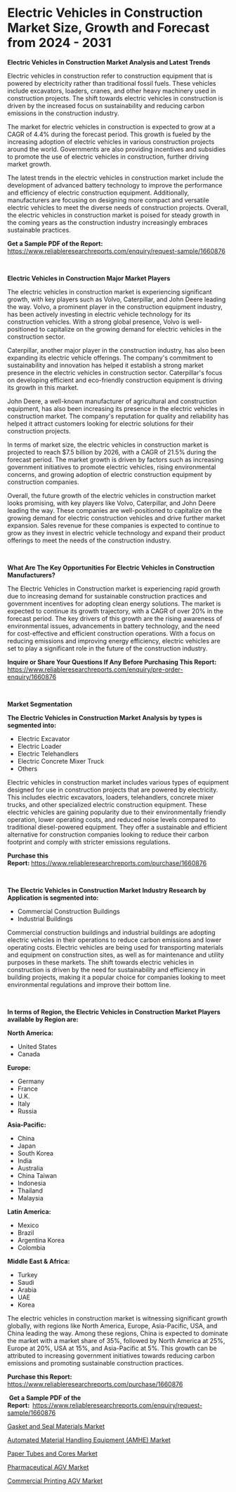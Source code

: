 <p><h1>Electric Vehicles in Construction Market Size, Growth and Forecast from 2024 - 2031</h1></p><p><strong>Electric Vehicles in Construction Market Analysis and Latest Trends</strong></p>
<p><p>Electric vehicles in construction refer to construction equipment that is powered by electricity rather than traditional fossil fuels. These vehicles include excavators, loaders, cranes, and other heavy machinery used in construction projects. The shift towards electric vehicles in construction is driven by the increased focus on sustainability and reducing carbon emissions in the construction industry.</p><p>The market for electric vehicles in construction is expected to grow at a CAGR of 4.4% during the forecast period. This growth is fueled by the increasing adoption of electric vehicles in various construction projects around the world. Governments are also providing incentives and subsidies to promote the use of electric vehicles in construction, further driving market growth.</p><p>The latest trends in the electric vehicles in construction market include the development of advanced battery technology to improve the performance and efficiency of electric construction equipment. Additionally, manufacturers are focusing on designing more compact and versatile electric vehicles to meet the diverse needs of construction projects. Overall, the electric vehicles in construction market is poised for steady growth in the coming years as the construction industry increasingly embraces sustainable practices.</p></p>
<p><strong>Get a Sample PDF of the Report:&nbsp;</strong> <a href="https://www.reliableresearchreports.com/enquiry/request-sample/1660876">https://www.reliableresearchreports.com/enquiry/request-sample/1660876</a></p>
<p>&nbsp;</p>
<p><strong>Electric Vehicles in Construction Major Market Players</strong></p>
<p><p>The electric vehicles in construction market is experiencing significant growth, with key players such as Volvo, Caterpillar, and John Deere leading the way. Volvo, a prominent player in the construction equipment industry, has been actively investing in electric vehicle technology for its construction vehicles. With a strong global presence, Volvo is well-positioned to capitalize on the growing demand for electric vehicles in the construction sector.</p><p>Caterpillar, another major player in the construction industry, has also been expanding its electric vehicle offerings. The company's commitment to sustainability and innovation has helped it establish a strong market presence in the electric vehicles in construction sector. Caterpillar's focus on developing efficient and eco-friendly construction equipment is driving its growth in this market.</p><p>John Deere, a well-known manufacturer of agricultural and construction equipment, has also been increasing its presence in the electric vehicles in construction market. The company's reputation for quality and reliability has helped it attract customers looking for electric solutions for their construction projects.</p><p>In terms of market size, the electric vehicles in construction market is projected to reach $7.5 billion by 2026, with a CAGR of 21.5% during the forecast period. The market growth is driven by factors such as increasing government initiatives to promote electric vehicles, rising environmental concerns, and growing adoption of electric construction equipment by construction companies.</p><p>Overall, the future growth of the electric vehicles in construction market looks promising, with key players like Volvo, Caterpillar, and John Deere leading the way. These companies are well-positioned to capitalize on the growing demand for electric construction vehicles and drive further market expansion. Sales revenue for these companies is expected to continue to grow as they invest in electric vehicle technology and expand their product offerings to meet the needs of the construction industry.</p></p>
<p>&nbsp;</p>
<p><strong>What Are The Key Opportunities For Electric Vehicles in Construction Manufacturers?</strong></p>
<p><p>The Electric Vehicles in Construction market is experiencing rapid growth due to increasing demand for sustainable construction practices and government incentives for adopting clean energy solutions. The market is expected to continue its growth trajectory, with a CAGR of over 20% in the forecast period. The key drivers of this growth are the rising awareness of environmental issues, advancements in battery technology, and the need for cost-effective and efficient construction operations. With a focus on reducing emissions and improving energy efficiency, electric vehicles are set to play a significant role in the future of the construction industry.</p></p>
<p><strong>Inquire or Share Your Questions If Any Before Purchasing This Report:</strong> <a href="https://www.reliableresearchreports.com/enquiry/pre-order-enquiry/1660876">https://www.reliableresearchreports.com/enquiry/pre-order-enquiry/1660876</a></p>
<p>&nbsp;</p>
<p><strong>Market Segmentation</strong></p>
<p><strong>The Electric Vehicles in Construction Market Analysis by types is segmented into:</strong></p>
<p><ul><li>Electric Excavator</li><li>Electric Loader</li><li>Electric Telehandlers</li><li>Electric Concrete Mixer Truck</li><li>Others</li></ul></p>
<p><p>Electric vehicles in construction market includes various types of equipment designed for use in construction projects that are powered by electricity. This includes electric excavators, loaders, telehandlers, concrete mixer trucks, and other specialized electric construction equipment. These electric vehicles are gaining popularity due to their environmentally friendly operation, lower operating costs, and reduced noise levels compared to traditional diesel-powered equipment. They offer a sustainable and efficient alternative for construction companies looking to reduce their carbon footprint and comply with stricter emissions regulations.</p></p>
<p><strong>Purchase this Report:&nbsp;</strong><a href="https://www.reliableresearchreports.com/purchase/1660876">https://www.reliableresearchreports.com/purchase/1660876</a></p>
<p>&nbsp;</p>
<p><strong>The Electric Vehicles in Construction Market Industry Research by Application is segmented into:</strong></p>
<p><ul><li>Commercial Construction Buildings</li><li>Industrial Buildings</li></ul></p>
<p><p>Commercial construction buildings and industrial buildings are adopting electric vehicles in their operations to reduce carbon emissions and lower operating costs. Electric vehicles are being used for transporting materials and equipment on construction sites, as well as for maintenance and utility purposes in these markets. The shift towards electric vehicles in construction is driven by the need for sustainability and efficiency in building projects, making it a popular choice for companies looking to meet environmental regulations and improve their bottom line.</p></p>
<p>&nbsp;</p>
<p><strong>In terms of Region, the Electric Vehicles in Construction Market Players available by Region are:</strong></p>
<p>
    <p> <strong> North America: </strong>
        <ul>
            <li>United States</li>
            <li>Canada</li>
        </ul>
        </p> 
    <p> <strong> Europe: </strong>
        <ul>
            <li>Germany</li>
            <li>France</li>
            <li>U.K.</li>
            <li>Italy</li>
            <li>Russia</li>
        </ul>
        </p> 
    <p> <strong> Asia-Pacific: </strong>
        <ul>
            <li>China</li>
            <li>Japan</li>
            <li>South Korea</li>
            <li>India</li>
            <li>Australia</li>
            <li>China Taiwan</li>
            <li>Indonesia</li>
            <li>Thailand</li>
            <li>Malaysia</li>
        </ul>
        </p> 
    <p> <strong> Latin America: </strong>
        <ul>
            <li>Mexico</li>
            <li>Brazil</li>
            <li>Argentina Korea</li>
            <li>Colombia</li>
        </ul>
        </p> 
    <p> <strong> Middle East & Africa: </strong>
        <ul>
            <li>Turkey</li>
            <li>Saudi</li>
            <li>Arabia</li>
            <li>UAE</li>
            <li>Korea</li>
        </ul>
    </p>
    </p>
<p><p>The electric vehicles in construction market is witnessing significant growth globally, with regions like North America, Europe, Asia-Pacific, USA, and China leading the way. Among these regions, China is expected to dominate the market with a market share of 35%, followed by North America at 25%, Europe at 20%, USA at 15%, and Asia-Pacific at 5%. This growth can be attributed to increasing government initiatives towards reducing carbon emissions and promoting sustainable construction practices.</p></p>
<p><strong>Purchase this Report: </strong><a href="https://www.reliableresearchreports.com/purchase/1660876">https://www.reliableresearchreports.com/purchase/1660876</a></p>
<p>&nbsp;<strong>Get a Sample PDF of the Report:&nbsp;&nbsp;</strong><a href="https://www.reliableresearchreports.com/enquiry/request-sample/1660876">https://www.reliableresearchreports.com/enquiry/request-sample/1660876</a></p>
<p><strong></strong></p>
<p><p><a href="https://view.publitas.com/reportprime-1/gasket-and-seal-materials-market-size-and-examines-its-market-scope-with-a-primary-focus-on-growth-opportunities-and-forecasted-trends-spanning-from-2024-to-2031/">Gasket and Seal Materials Market</a></p><p><a href="https://fuschia-pecorino-a6d.notion.site/Automated-Material-Handling-Equipment-AMHE-Market-Dynamics-2024-2031-Also-about-Its-Market-Trends-cf229ca767ea41378584847132390210">Automated Material Handling Equipment (AMHE) Market</a></p><p><a href="https://view.publitas.com/reportprime-1/paper-tubes-and-cores-market-share-market-new-trends-analysis-report-by-type-by-application-by-end-use-by-region-and-segment-forecasts-2024-2031/">Paper Tubes and Cores Market</a></p><p><a href="https://florentine-yuzu-f42.notion.site/Pharmaceutical-AGV-Market-Research-Report-Reveals-The-Latest-Trends-And-Opportunities-of-this-Market-4c8c3836c26543e9929c9bad59e464cd">Pharmaceutical AGV Market</a></p><p><a href="https://changeable-paste-463.notion.site/Insights-into-Commercial-Printing-AGV-Market-Size-Analysing-Market-Share-Trends-and-Growth-from-2-59dec7658e064498a91949b889df5579">Commercial Printing AGV Market</a></p></p>